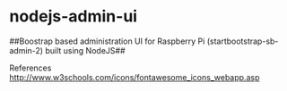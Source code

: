 # nodejs-admin-ui
##Boostrap based administration UI for Raspberry Pi (startbootstrap-sb-admin-2) built using NodeJS##


References
http://www.w3schools.com/icons/fontawesome_icons_webapp.asp
